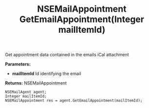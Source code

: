 ﻿---
uid: crmscript_ref_NSEMailAgent_GetEmailAppointment
title: NSEMailAppointment GetEmailAppointment(Integer mailItemId)
intellisense: NSEMailAgent.GetEmailAppointment
keywords: NSEMailAgent, GetEmailAppointment
so.topic: reference
---

Get appointment data contained in the emails iCal attachment

**Parameters:**
 - **mailItemId** Id identifying the email

**Returns:** NSEMailAppointment

```crmscript
NSEMailAgent agent;
Integer mailItemId;
NSEMailAppointment res = agent.GetEmailAppointment(mailItemId);
```

